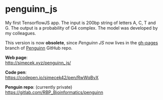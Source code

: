 # penguinn_js

My first TensorflowJS app. The input is 200bp string of letters A, C, T and G. The output is a probability of G4 complex. The model was developed by my colleagues.

This version is now **obsolete**, since *Penguinn JS* now lives in the [gh-pages](https://github.com/ML-Bioinfo-CEITEC/penguinn/tree/gh-pages) branch of [Penguinn](https://github.com/ML-Bioinfo-CEITEC/penguinn) GitHub repo.

**Web page**:  
http://simecek.xyz/penguinn_js/

**Code pen**:  
https://codepen.io/simecek42/pen/RwWqBvX

**Penguin repo**: (currently private)  
https://gitlab.com/RBP_Bioinformatics/penguinn
